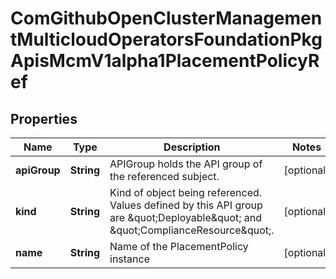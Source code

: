 
# ComGithubOpenClusterManagementMulticloudOperatorsFoundationPkgApisMcmV1alpha1PlacementPolicyRef

## Properties
Name | Type | Description | Notes
------------ | ------------- | ------------- | -------------
**apiGroup** | **String** | APIGroup holds the API group of the referenced subject. |  [optional]
**kind** | **String** | Kind of object being referenced. Values defined by this API group are \&quot;Deployable\&quot; and \&quot;ComplianceResource\&quot;. |  [optional]
**name** | **String** | Name of the PlacementPolicy instance |  [optional]



